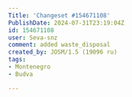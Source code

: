 ```yaml
---
Title: 'Changeset #154671108'
PublishDate: 2024-07-31T23:19:04Z
id: 154671108
user: Seva-snz
comment: added waste_disposal
created_by: JOSM/1.5 (19096 ru)
tags:
- Montenegro
- Budva

---
```

